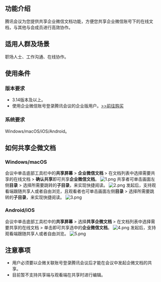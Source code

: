 ## 功能介绍
腾讯会议为您提供共享企业微信文档功能，方便您共享企业微信账号下的在线文档，与其他与会成员进行高效协作。

## 适用人群及场景
职场人士、工作沟通、在线协作。

## 使用条件
### 版本要求
- 3.14版本及以上。
- 使用企业微信账号登录腾讯会议的企业版用户。[&gt;&gt;前往购买](https://meeting.tencent.com/buy.html?mid=ts.p.help.wz)

### 系统要求
Windows/macOS/iOS/Android。

## 如何共享企微文档
### Windows/macOS
会议中单击底部工具栏中的**共享屏幕** > **企业微信文档** > 在文档列表中选择需要共享的在线文档 > **确认共享**即可共享**企业微信文档**。
![1.png](https://cdn.meeting.tencent.com/upload/website/support-center/meeting-63da156bd85b2.png)
共享者可单击画面左侧**目录** > 选择所需要跳转的**子目录**，来实现快捷阅读。
![2.png](https://cdn.meeting.tencent.com/upload/website/support-center/meeting-63da157b8ee27.png)
发起后，支持观看端跟随共享人或者自由浏览，且观看者也可单击画面左侧**目录** > 选择所需要跳转的**子目录**，来实现快捷阅读。
![3.png](https://cdn.meeting.tencent.com/upload/website/support-center/meeting-63da159040f10.png)

### Android/iOS
会议中单击底部工具栏中的**共享屏幕** > 选择**共享企微文档** > 在文档列表中选择需要共享的在线文档 > 单击即可共享选中的**企业微信文档**。
![4.png](https://cdn.meeting.tencent.com/upload/website/support-center/meeting-63da15a483993.png)
发起后，支持观看端跟随共享人或者自由浏览。
![5.png](https://cdn.meeting.tencent.com/upload/website/support-center/meeting-63da15b7c8452.png)

## 注意事项
- 用户必须要以企微关联账号登录腾讯会议后才能在会议中发起企微文档的共享。
- 目前暂不支持共享端与观看端在共享时进行编辑。
